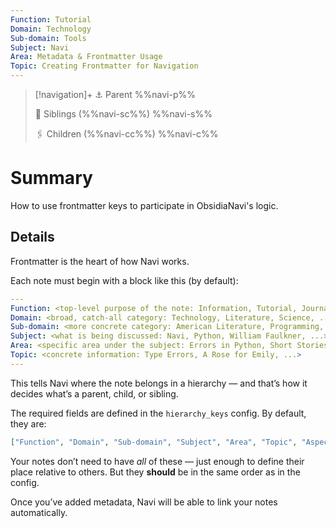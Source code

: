 ```yaml
---
Function: Tutorial
Domain: Technology
Sub-domain: Tools
Subject: Navi
Area: Metadata & Frontmatter Usage
Topic: Creating Frontmatter for Navigation
---
```

> [!navigation]+
> ⚓ Parent
> %%navi-p%%
> 
> 🔗 Siblings (%%navi-sc%%)
> %%navi-s%%
> 
> 🖇️ Children (%%navi-cc%%)
> %%navi-c%%

# Summary
How to use frontmatter keys to participate in ObsidiaNavi's logic.

## Details

Frontmatter is the heart of how Navi works.

Each note must begin with a block like this (by default):

```yaml
---
Function: <top-level purpose of the note: Information, Tutorial, Journal, ...>
Domain: <broad, catch-all category: Technology, Literature, Science, ...>
Sub-domain: <more concrete category: American Literature, Programming, ...>
Subject: <what is being discussed: Navi, Python, William Faulkner, ...>
Area: <specific area under the subject: Errors in Python, Short Stories, ...>
Topic: <concrete information: Type Errors, A Rose for Emily, ...>
---
```

This tells Navi where the note belongs in a hierarchy — and that’s how it decides what’s a parent, child, or sibling.

The required fields are defined in the `hierarchy_keys` config. By default, they are:

```json
["Function", "Domain", "Sub-domain", "Subject", "Area", "Topic", "Aspect", "Detail", "Facet"]
```

Your notes don’t need to have *all* of these — just enough to define their place relative to others. But they **should** be in the same order as in the config.

Once you’ve added metadata, Navi will be able to link your notes automatically.
